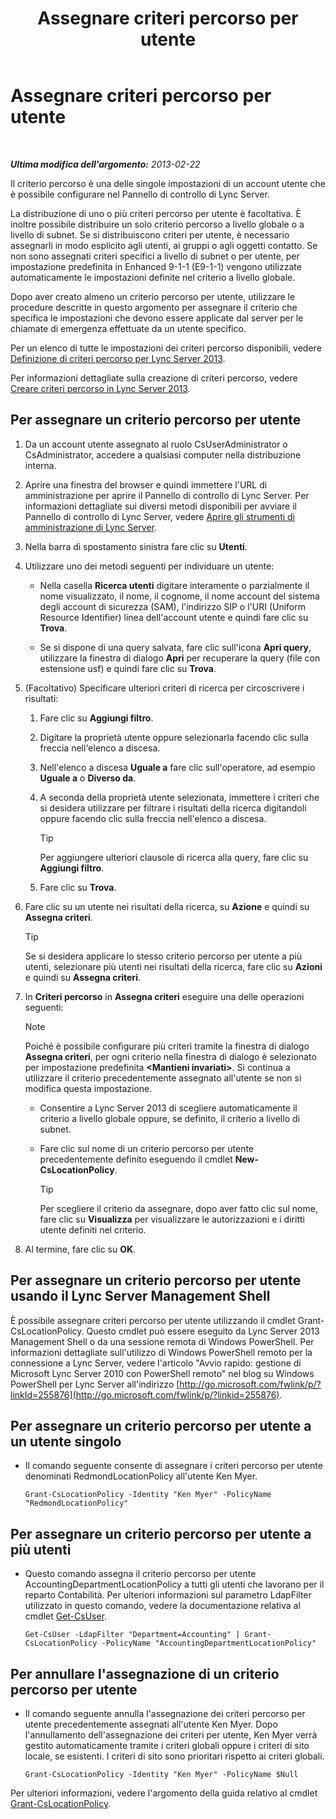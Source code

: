 ﻿---
title: Assegnare criteri percorso per utente
TOCTitle: Assegnare criteri percorso per utente
ms:assetid: 343f2de3-a0ae-4403-8456-6e520b579d32
ms:mtpsurl: https://technet.microsoft.com/it-it/library/Gg520974(v=OCS.15)
ms:contentKeyID: 49300137
ms.date: 08/24/2015
mtps_version: v=OCS.15
ms.translationtype: HT
---

# Assegnare criteri percorso per utente

 

_**Ultima modifica dell'argomento:** 2013-02-22_

Il criterio percorso è una delle singole impostazioni di un account utente che è possibile configurare nel Pannello di controllo di Lync Server.

La distribuzione di uno o più criteri percorso per utente è facoltativa. È inoltre possibile distribuire un solo criterio percorso a livello globale o a livello di subnet. Se si distribuiscono criteri per utente, è necessario assegnarli in modo esplicito agli utenti, ai gruppi o agli oggetti contatto. Se non sono assegnati criteri specifici a livello di subnet o per utente, per impostazione predefinita in Enhanced 9-1-1 (E9-1-1) vengono utilizzate automaticamente le impostazioni definite nel criterio a livello globale.

Dopo aver creato almeno un criterio percorso per utente, utilizzare le procedure descritte in questo argomento per assegnare il criterio che specifica le impostazioni che devono essere applicate dal server per le chiamate di emergenza effettuate da un utente specifico.

Per un elenco di tutte le impostazioni dei criteri percorso disponibili, vedere [Definizione di criteri percorso per Lync Server 2013](lync-server-2013-defining-the-location-policy.md).

Per informazioni dettagliate sulla creazione di criteri percorso, vedere [Creare criteri percorso in Lync Server 2013](lync-server-2013-create-location-policies.md).

## Per assegnare un criterio percorso per utente

1.  Da un account utente assegnato al ruolo CsUserAdministrator o CsAdministrator, accedere a qualsiasi computer nella distribuzione interna.

2.  Aprire una finestra del browser e quindi immettere l'URL di amministrazione per aprire il Pannello di controllo di Lync Server. Per informazioni dettagliate sui diversi metodi disponibili per avviare il Pannello di controllo di Lync Server, vedere [Aprire gli strumenti di amministrazione di Lync Server](lync-server-2013-open-lync-server-administrative-tools.md).

3.  Nella barra di spostamento sinistra fare clic su **Utenti**.

4.  Utilizzare uno dei metodi seguenti per individuare un utente:
    
      - Nella casella **Ricerca utenti** digitare interamente o parzialmente il nome visualizzato, il nome, il cognome, il nome account del sistema degli account di sicurezza (SAM), l'indirizzo SIP o l'URI (Uniform Resource Identifier) linea dell'account utente e quindi fare clic su **Trova**.
    
      - Se si dispone di una query salvata, fare clic sull'icona **Apri query**, utilizzare la finestra di dialogo **Apri** per recuperare la query (file con estensione usf) e quindi fare clic su **Trova**.

5.  (Facoltativo) Specificare ulteriori criteri di ricerca per circoscrivere i risultati:
    
    1.  Fare clic su **Aggiungi filtro**.
    
    2.  Digitare la proprietà utente oppure selezionarla facendo clic sulla freccia nell'elenco a discesa.
    
    3.  Nell'elenco a discesa **Uguale a** fare clic sull'operatore, ad esempio **Uguale a** o **Diverso da**.
    
    4.  A seconda della proprietà utente selezionata, immettere i criteri che si desidera utilizzare per filtrare i risultati della ricerca digitandoli oppure facendo clic sulla freccia nell'elenco a discesa.
        
        > [!TIP]  
        > Per aggiungere ulteriori clausole di ricerca alla query, fare clic su <strong>Aggiungi filtro</strong>.    
    5.  Fare clic su **Trova**.

6.  Fare clic su un utente nei risultati della ricerca, su **Azione** e quindi su **Assegna criteri**.
    
    > [!TIP]  
    > Se si desidera applicare lo stesso criterio percorso per utente a più utenti, selezionare più utenti nei risultati della ricerca, fare clic su <strong>Azioni</strong> e quindi su <strong>Assegna criteri</strong>.

7.  In **Criteri percorso** in **Assegna criteri** eseguire una delle operazioni seguenti:
    

    > [!NOTE]
    > Poiché è possibile configurare più criteri tramite la finestra di dialogo <STRONG>Assegna criteri</STRONG>, per ogni criterio nella finestra di dialogo è selezionato per impostazione predefinita <STRONG>&lt;Mantieni invariati&gt;</STRONG>. Si continua a utilizzare il criterio precedentemente assegnato all'utente se non si modifica questa impostazione.

    
      - Consentire a Lync Server 2013 di scegliere automaticamente il criterio a livello globale oppure, se definito, il criterio a livello di subnet.
    
      - Fare clic sul nome di un criterio percorso per utente precedentemente definito eseguendo il cmdlet **New-CsLocationPolicy**.
        
        > [!TIP]  
        > Per scegliere il criterio da assegnare, dopo aver fatto clic sul nome, fare clic su <strong>Visualizza</strong> per visualizzare le autorizzazioni e i diritti utente definiti nel criterio.

8.  Al termine, fare clic su **OK**.

## Per assegnare un criterio percorso per utente usando il Lync Server Management Shell

È possibile assegnare criteri percorso per utente utilizzando il cmdlet Grant-CsLocationPolicy. Questo cmdlet può essere eseguito da Lync Server 2013 Management Shell o da una sessione remota di Windows PowerShell. Per informazioni dettagliate sull'utilizzo di Windows PowerShell remoto per la connessione a Lync Server, vedere l'articolo "Avvio rapido: gestione di Microsoft Lync Server 2010 con PowerShell remoto" nel blog su Windows PowerShell per Lync Server all'indirizzo [http://go.microsoft.com/fwlink/p/?linkId=255876](http://go.microsoft.com/fwlink/p/?linkid=255876).

## Per assegnare un criterio percorso per utente a un utente singolo

  - Il comando seguente consente di assegnare i criteri percorso per utente denominati RedmondLocationPolicy all'utente Ken Myer.
    
        Grant-CsLocationPolicy -Identity "Ken Myer" -PolicyName "RedmondLocationPolicy"

## Per assegnare un criterio percorso per utente a più utenti

  - Questo comando assegna il criterio percorso per utente AccountingDepartmentLocationPolicy a tutti gli utenti che lavorano per il reparto Contabilità. Per ulteriori informazioni sul parametro LdapFilter utilizzato in questo comando, vedere la documentazione relativa al cmdlet [Get-CsUser](https://docs.microsoft.com/en-us/powershell/module/skype/Get-CsUser).
    
        Get-CsUser -LdapFilter "Department=Accounting" | Grant-CsLocationPolicy -PolicyName "AccountingDepartmentLocationPolicy"

## Per annullare l'assegnazione di un criterio percorso per utente

  - Il comando seguente annulla l'assegnazione dei criteri percorso per utente precedentemente assegnati all'utente Ken Myer. Dopo l'annullamento dell'assegnazione dei criteri per utente, Ken Myer verrà gestito automaticamente tramite i criteri globali oppure i criteri di sito locale, se esistenti. I criteri di sito sono prioritari rispetto ai criteri globali.
    
        Grant-CsLocationPolicy -Identity "Ken Myer" -PolicyName $Null

Per ulteriori informazioni, vedere l'argomento della guida relativo al cmdlet [Grant-CsLocationPolicy](https://docs.microsoft.com/en-us/powershell/module/skype/Grant-CsLocationPolicy).

